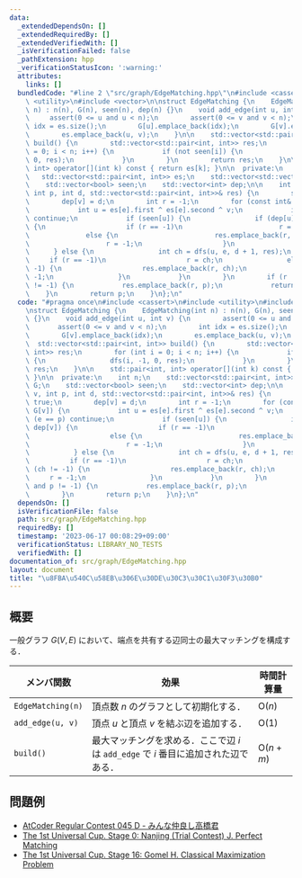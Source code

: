 ```yaml
---
data:
  _extendedDependsOn: []
  _extendedRequiredBy: []
  _extendedVerifiedWith: []
  _isVerificationFailed: false
  _pathExtension: hpp
  _verificationStatusIcon: ':warning:'
  attributes:
    links: []
  bundledCode: "#line 2 \"src/graph/EdgeMatching.hpp\"\n#include <cassert>\n#include\
    \ <utility>\n#include <vector>\n\nstruct EdgeMatching {\n    EdgeMatching(int\
    \ n) : n(n), G(n), seen(n), dep(n) {}\n    void add_edge(int u, int v) {\n   \
    \     assert(0 <= u and u < n);\n        assert(0 <= v and v < n);\n        int\
    \ idx = es.size();\n        G[u].emplace_back(idx);\n        G[v].emplace_back(idx);\n\
    \        es.emplace_back(u, v);\n    }\n\n    std::vector<std::pair<int, int>>\
    \ build() {\n        std::vector<std::pair<int, int>> res;\n        for (int i\
    \ = 0; i < n; i++) {\n            if (not seen[i]) {\n                dfs(i, -1,\
    \ 0, res);\n            }\n        }\n        return res;\n    }\n\n    std::pair<int,\
    \ int> operator[](int k) const { return es[k]; }\n\n  private:\n    int n;\n \
    \   std::vector<std::pair<int, int>> es;\n    std::vector<std::vector<int>> G;\n\
    \    std::vector<bool> seen;\n    std::vector<int> dep;\n\n    int dfs(int v,\
    \ int p, int d, std::vector<std::pair<int, int>>& res) {\n        seen[v] = true;\n\
    \        dep[v] = d;\n        int r = -1;\n        for (const int& e : G[v]) {\n\
    \            int u = es[e].first ^ es[e].second ^ v;\n            if (e == p)\
    \ continue;\n            if (seen[u]) {\n                if (dep[u] < dep[v])\
    \ {\n                    if (r == -1)\n                        r = e;\n      \
    \              else {\n                        res.emplace_back(r, e);\n     \
    \                   r = -1;\n                    }\n                }\n      \
    \      } else {\n                int ch = dfs(u, e, d + 1, res);\n           \
    \     if (r == -1)\n                    r = ch;\n                else if (ch !=\
    \ -1) {\n                    res.emplace_back(r, ch);\n                    r =\
    \ -1;\n                }\n            }\n        }\n        if (r != -1 and p\
    \ != -1) {\n            res.emplace_back(r, p);\n            return -1;\n    \
    \    }\n        return p;\n    }\n};\n"
  code: "#pragma once\n#include <cassert>\n#include <utility>\n#include <vector>\n\
    \nstruct EdgeMatching {\n    EdgeMatching(int n) : n(n), G(n), seen(n), dep(n)\
    \ {}\n    void add_edge(int u, int v) {\n        assert(0 <= u and u < n);\n \
    \       assert(0 <= v and v < n);\n        int idx = es.size();\n        G[u].emplace_back(idx);\n\
    \        G[v].emplace_back(idx);\n        es.emplace_back(u, v);\n    }\n\n  \
    \  std::vector<std::pair<int, int>> build() {\n        std::vector<std::pair<int,\
    \ int>> res;\n        for (int i = 0; i < n; i++) {\n            if (not seen[i])\
    \ {\n                dfs(i, -1, 0, res);\n            }\n        }\n        return\
    \ res;\n    }\n\n    std::pair<int, int> operator[](int k) const { return es[k];\
    \ }\n\n  private:\n    int n;\n    std::vector<std::pair<int, int>> es;\n    std::vector<std::vector<int>>\
    \ G;\n    std::vector<bool> seen;\n    std::vector<int> dep;\n\n    int dfs(int\
    \ v, int p, int d, std::vector<std::pair<int, int>>& res) {\n        seen[v] =\
    \ true;\n        dep[v] = d;\n        int r = -1;\n        for (const int& e :\
    \ G[v]) {\n            int u = es[e].first ^ es[e].second ^ v;\n            if\
    \ (e == p) continue;\n            if (seen[u]) {\n                if (dep[u] <\
    \ dep[v]) {\n                    if (r == -1)\n                        r = e;\n\
    \                    else {\n                        res.emplace_back(r, e);\n\
    \                        r = -1;\n                    }\n                }\n \
    \           } else {\n                int ch = dfs(u, e, d + 1, res);\n      \
    \          if (r == -1)\n                    r = ch;\n                else if\
    \ (ch != -1) {\n                    res.emplace_back(r, ch);\n               \
    \     r = -1;\n                }\n            }\n        }\n        if (r != -1\
    \ and p != -1) {\n            res.emplace_back(r, p);\n            return -1;\n\
    \        }\n        return p;\n    }\n};\n"
  dependsOn: []
  isVerificationFile: false
  path: src/graph/EdgeMatching.hpp
  requiredBy: []
  timestamp: '2023-06-17 00:08:29+09:00'
  verificationStatus: LIBRARY_NO_TESTS
  verifiedWith: []
documentation_of: src/graph/EdgeMatching.hpp
layout: document
title: "\u8FBA\u540C\u58EB\u306E\u30DE\u30C3\u30C1\u30F3\u30B0"
---
```


## 概要
一般グラフ $G(V, E)$ において、端点を共有する辺同士の最大マッチングを構成する．

| メンバ関数        | 効果                                                                                 | 時間計算量          |
| ----------------- | ------------------------------------------------------------------------------------ | ------------------- |
| `EdgeMatching(n)` | 頂点数 $n$ のグラフとして初期化する．                                                | $\mathrm{O}(n)$     |
| `add_edge(u, v)`  | 頂点 $u$ と頂点 $v$ を結ぶ辺を追加する．                                             | $\mathrm{O}(1)$     |
| `build()`         | 最大マッチングを求める．ここで辺 $i$ は `add_edge` で $i$ 番目に追加された辺である． | $\mathrm{O}(n + m)$ |



## 問題例
- [AtCoder Regular Contest 045 D - みんな仲良し高橋君](https://atcoder.jp/contests/arc045/tasks/arc045_d)
- [The 1st Universal Cup. Stage 0: Nanjing (Trial Contest) J. Perfect Matching](https://qoj.ac/contest/1093/problem/5423)
- [The 1st Universal Cup. Stage 16: Gomel H. Classical Maximization Problem](https://qoj.ac/contest/1223/problem/6414?v=1)